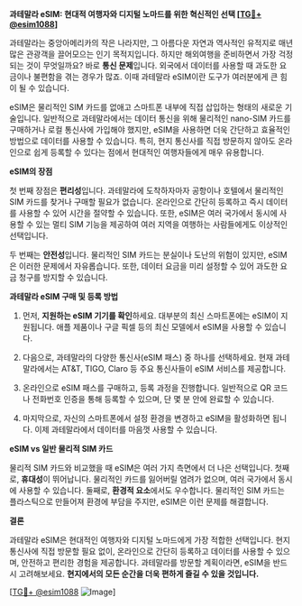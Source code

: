 **과테말라 eSIM: 현대적 여행자와 디지털 노마드를 위한 혁신적인 선택 [[TG💪+ @esim1088](https://t.me/s/esim1088)]**

과테말라는 중앙아메리카의 작은 나라지만, 그 아름다운 자연과 역사적인 유적지로 매년 많은 관광객을 끌어모으는 인기 목적지입니다. 하지만 해외여행을 준비하면서 가장 걱정되는 것이 무엇일까요? 바로 **통신 문제**입니다. 외국에서 데이터를 사용할 때 과도한 요금이나 불편함을 겪는 경우가 많죠. 이때 과테말라 eSIM이란 도구가 여러분에게 큰 힘이 될 수 있습니다.

eSIM은 물리적인 SIM 카드를 없애고 스마트폰 내부에 직접 삽입하는 형태의 새로운 기술입니다. 일반적으로 과테말라에서는 데이터 통신을 위해 물리적인 nano-SIM 카드를 구매하거나 로컬 통신사에 가입해야 했지만, eSIM을 사용하면 더욱 간단하고 효율적인 방법으로 데이터를 사용할 수 있습니다. 특히, 현지 통신사를 직접 방문하지 않아도 온라인으로 쉽게 등록할 수 있다는 점에서 현대적인 여행자들에게 매우 유용합니다.

**eSIM의 장점**

첫 번째 장점은 **편리성**입니다. 과테말라에 도착하자마자 공항이나 호텔에서 물리적인 SIM 카드를 찾거나 구매할 필요가 없습니다. 온라인으로 간단히 등록하고 즉시 데이터를 사용할 수 있어 시간을 절약할 수 있습니다. 또한, eSIM은 여러 국가에서 동시에 사용할 수 있는 멀티 SIM 기능을 제공하여 여러 지역을 여행하는 사람들에게도 이상적인 선택입니다.

두 번째는 **안전성**입니다. 물리적인 SIM 카드는 분실이나 도난의 위험이 있지만, eSIM은 이러한 문제에서 자유롭습니다. 또한, 데이터 요금을 미리 설정할 수 있어 과도한 요금 청구를 방지할 수 있습니다.

**과테말라 eSIM 구매 및 등록 방법**

1. 먼저, **지원하는 eSIM 기기를 확인**하세요. 대부분의 최신 스마트폰에는 eSIM이 지원됩니다. 애플 제품이나 구글 픽셀 등의 최신 모델에서 eSIM을 사용할 수 있습니다.
   
2. 다음으로, 과테말라의 다양한 통신사(eSIM 패스) 중 하나를 선택하세요. 현재 과테말라에서는 AT&T, TIGO, Claro 등 주요 통신사들이 eSIM 서비스를 제공합니다.

3. 온라인으로 eSIM 패스를 구매하고, 등록 과정을 진행합니다. 일반적으로 QR 코드나 전화번호 인증을 통해 등록할 수 있으며, 단 몇 분 안에 완료할 수 있습니다.

4. 마지막으로, 자신의 스마트폰에서 설정 환경을 변경하고 eSIM을 활성화하면 됩니다. 이제 과테말라에서 데이터를 마음껏 사용할 수 있습니다.

**eSIM vs 일반 물리적 SIM 카드**

물리적 SIM 카드와 비교했을 때 eSIM은 여러 가지 측면에서 더 나은 선택입니다. 첫째로, **휴대성**이 뛰어납니다. 물리적인 카드를 잃어버릴 염려가 없으며, 여러 국가에서 동시에 사용할 수 있습니다. 둘째로, **환경적 요소**에서도 우수합니다. 물리적인 SIM 카드는 플라스틱으로 만들어져 환경에 부담을 주지만, eSIM은 이런 문제를 해결합니다.

**결론**

과테말라 eSIM은 현대적인 여행자와 디지털 노마드에게 가장 적합한 선택입니다. 현지 통신사에 직접 방문할 필요 없이, 온라인으로 간단히 등록하고 데이터를 사용할 수 있으며, 안전하고 편리한 경험을 제공합니다. 과테말라를 방문할 계획이라면, eSIM을 반드시 고려해보세요. **현지에서의 모든 순간을 더욱 편하게 즐길 수 있을 것입니다.**

[[TG💪+ @esim1088](https://t.me/s/esim1088) ![Image](https://i.postimg.cc/Y0z9fWf4/image.png)]